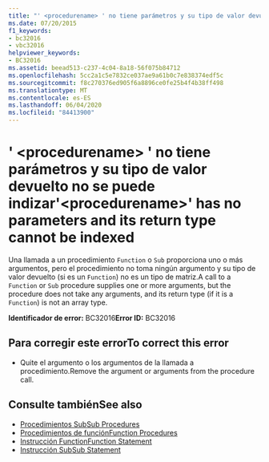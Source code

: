 ```yaml
---
title: "' <procedurename> ' no tiene parámetros y su tipo de valor devuelto no se puede indizar"
ms.date: 07/20/2015
f1_keywords:
- bc32016
- vbc32016
helpviewer_keywords:
- BC32016
ms.assetid: beead513-c237-4c04-8a18-56f075b84712
ms.openlocfilehash: 5cc2a1c5e7832ce037ae9a61b0c7e838374edf5c
ms.sourcegitcommit: f8c270376ed905f6a8896ce0fe25b4f4b38ff498
ms.translationtype: MT
ms.contentlocale: es-ES
ms.lasthandoff: 06/04/2020
ms.locfileid: "84413900"
---
```

# <a name="procedurename-has-no-parameters-and-its-return-type-cannot-be-indexed"></a><span data-ttu-id="66e1f-102">' \<procedurename> ' no tiene parámetros y su tipo de valor devuelto no se puede indizar</span><span class="sxs-lookup"><span data-stu-id="66e1f-102">'\<procedurename>' has no parameters and its return type cannot be indexed</span></span>
<span data-ttu-id="66e1f-103">Una llamada a un procedimiento `Function` o `Sub` proporciona uno o más argumentos, pero el procedimiento no toma ningún argumento y su tipo de valor devuelto (si es un `Function`) no es un tipo de matriz.</span><span class="sxs-lookup"><span data-stu-id="66e1f-103">A call to a `Function` or `Sub` procedure supplies one or more arguments, but the procedure does not take any arguments, and its return type (if it is a `Function`) is not an array type.</span></span>  
  
 <span data-ttu-id="66e1f-104">**Identificador de error:** BC32016</span><span class="sxs-lookup"><span data-stu-id="66e1f-104">**Error ID:** BC32016</span></span>  
  
## <a name="to-correct-this-error"></a><span data-ttu-id="66e1f-105">Para corregir este error</span><span class="sxs-lookup"><span data-stu-id="66e1f-105">To correct this error</span></span>  
  
- <span data-ttu-id="66e1f-106">Quite el argumento o los argumentos de la llamada a procedimiento.</span><span class="sxs-lookup"><span data-stu-id="66e1f-106">Remove the argument or arguments from the procedure call.</span></span>  
  
## <a name="see-also"></a><span data-ttu-id="66e1f-107">Consulte también</span><span class="sxs-lookup"><span data-stu-id="66e1f-107">See also</span></span>

- [<span data-ttu-id="66e1f-108">Procedimientos Sub</span><span class="sxs-lookup"><span data-stu-id="66e1f-108">Sub Procedures</span></span>](../programming-guide/language-features/procedures/sub-procedures.md)
- [<span data-ttu-id="66e1f-109">Procedimientos de función</span><span class="sxs-lookup"><span data-stu-id="66e1f-109">Function Procedures</span></span>](../programming-guide/language-features/procedures/function-procedures.md)
- [<span data-ttu-id="66e1f-110">Instrucción Function</span><span class="sxs-lookup"><span data-stu-id="66e1f-110">Function Statement</span></span>](../language-reference/statements/function-statement.md)
- [<span data-ttu-id="66e1f-111">Instrucción Sub</span><span class="sxs-lookup"><span data-stu-id="66e1f-111">Sub Statement</span></span>](../language-reference/statements/sub-statement.md)
